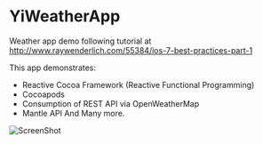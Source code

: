 YiWeatherApp
============

Weather app demo following tutorial at http://www.raywenderlich.com/55384/ios-7-best-practices-part-1

This app demonstrates: 
* Reactive Cocoa Framework (Reactive Functional Programming)
* Cocoapods
* Consumption of REST API via OpenWeatherMap
* Mantle API
And Many more. 


![ScreenShot](https://raw.githubusercontent.com/LunarFlash/YiWeatherApp/master/YiWeather/weatherDemo.gif)
